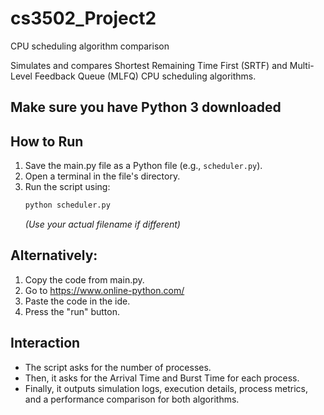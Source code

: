 # cs3502_Project2
CPU scheduling algorithm comparison

Simulates and compares Shortest Remaining Time First (SRTF) and  Multi-Level Feedback Queue (MLFQ) CPU scheduling algorithms.

## Make sure you have Python 3 downloaded

## How to Run

1.  Save the main.py file as a Python file (e.g., `scheduler.py`).
2.  Open a terminal in the file's directory.
3.  Run the script using:
    ```bash
    python scheduler.py
    ```
    *(Use your actual filename if different)*

## Alternatively: 

1. Copy the code from main.py.
2. Go to https://www.online-python.com/
3. Paste the code in the ide.
4. Press the "run" button.

## Interaction

* The script asks for the number of processes.
* Then, it asks for the Arrival Time and Burst Time for each process.
* Finally, it outputs simulation logs, execution details, process metrics, and a performance comparison for both algorithms.
